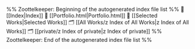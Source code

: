 %% Zoottelkeeper: Beginning of the autogenerated index file list  %%
📄 [[Index|Index]]
📄 [[Portfolio.html|Portfolio.html]]
📄 [[Selected Works|Selected Works]]
🗂️ [[All Works/z Index of All Works|z Index of All Works]]
🗂️ [[private/z Index of private|z Index of private]]
%% Zoottelkeeper: End of the autogenerated index file list  %%
